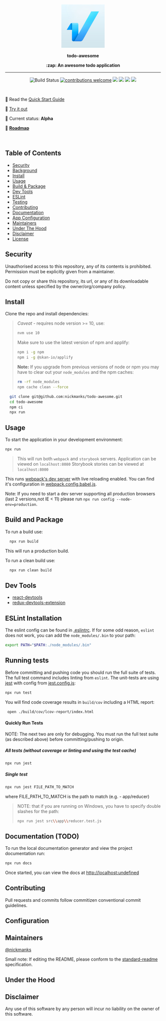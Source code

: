 
  <p align="center"><img src='./src/favicon.png' height='140' /></p>
  <p align="center">
    <b> todo-awesome </b>
  </p>

  <p align="center">
  <b>
  :zap: An awesome todo application
  </b>
  </p>

  -------------

  <p align="center">
    <a><img src="https://img.shields.io/badge/release-alpha-yellow.svg?style=flat-square" alt="Build Status"></a>
    <a href="https://github.com/RichardLitt/standard-readme"><img src="https://img.shields.io/badge/standard--readme-OK-green.svg?style=flat-square" alt="contributions welcome"></a>
    <a><img src="https://img.shields.io/badge/frontend-react-purple.svg?style=flat-square"></a>
    <a><img src="https://img.shields.io/badge/state-redux-blue.svg?style=flat-square"></a>
    <a><img src="https://img.shields.io/badge/lint-eslint-pink.svg?style=flat-square"></a>
    <a><img src="https://img.shields.io/badge/ui-storybook-lightgrey.svg?style=flat-square"></a>
  </p>

  <p> &nbsp; </p>

  :book: Read the [Quick Start Guide](https://enter-your-docs-guide-url.com)

  :rocket: [Try it out](https://enter-your-site-url.com)

  :hatched_chick: Current status: **Alpha**

  :tractor: **[Roadmap](https://enter-your-roadmap-url.com)**

  <p> &nbsp; </p>


  ## Table of Contents

-   [Security](#security)
-   [Background](#background)
-   [Install](#install)
-   [Usage](#usage)
-   [Build & Package](#build-and-package)
-   [Dev Tools](#dev-tools)
-   [ESLint](#eslint-installation)
-   [Testing](#running-tests)
-   [Contributing](#contributing)
-   [Documentation](#documentation)
-   [App Configuration](#configuration)
-   [Maintainers](#maintainers)
-   [Under The Hood](#under-the-hood)
-   [Disclaimer](#disclaimer)
-   [License](#license)


## Security

Unauthorised access to this repository, any of its contents is prohibited.
Permission must be explicitly given from a maintainer.

Do not copy or share this repository, its url, or any of its downloadable
content unless specified by the owner/org/company policy.

## Install

Clone the repo and install dependencies:

> *Caveat* - requires node version >= 10, use:
>
> ```bash
> nvm use 10
> ```
>
> Make sure to use the latest version of npm and applify:
> ```bash
> npm i -g npm
> npm i -g @skan-io/applify
> ```
>
>
>**Note:**
> If you upgrade from previous versions of node or npm you may have to
> clear out your `node_modules` and the npm caches:
> ```bash
> rm -rf node_modules
> npm cache clean --force
> ```


```bash
  git clone git@github.com:nickmanks/todo-awesome.git
  cd todo-awesome
  npm ci
  npx run
```

## Usage

To start the application in your development environment:

```bash
npx run
```

>This will run both `webpack` and `storybook` servers.
>Application can be viewed on `localhost:8080`
>Storybook stories can be viewed at `localhost:8000`

This runs [webpack's dev server](https://webpack.js.org/configuration/dev-server/)
with live reloading enabled. You can find it's configuration in [webpack.config.babel.js](./webpack.config.babel.js).

Note: If you need to start a dev server supporting all production browsers (last 2 versions,not IE < 11)
please run `npx run config --node-env=production`.


## Build and Package

To run a build use:

```bash
  npx run build
```

This will run a production build.

To run a clean build use:

```bash
  npx run clean build
```


## Dev Tools

  * [react-devtools](https://github.com/facebook/react-devtools)
  * [redux-devtools-extension](https://github.com/zalmoxisus/redux-devtools-extension)


## ESLint Installation

The eslint config can be found in [.eslintrc](./.eslintrc).
If for some odd reason, `eslint` does not work, you can add the `node_modules/.bin` to your path:

```bash
export PATH="$PATH:./node_modules/.bin"
```


## Running tests

Before committing and pushing code you should run the full suite of tests.
The full test command includes linting from `eslint`.
The unit-tests are using [jest](https://facebook.github.io/jest/)
with config from [jest.config.js](./jest.config.js):

```bash
npx run test
```

You will find code coverage results in `build/cov` including a HTML report:
```bash
 open ./build/cov/lcov-report/index.html
```


#### Quickly Run Tests

NOTE: The next two are only for debugging. You must run the full test suite (as
described above) before committing/pushing to origin.

##### All tests (without coverage or linting and using the test cache)

```bash
npx run jest
```

##### Single test

```bash
npx run jest FILE_PATH_TO_MATCH
```

where FILE_PATH_TO_MATCH is the path to match (e.g. - app/reducer)

>NOTE: that if you are running on Windows, you have to specify double slashes for
>the path:
>
>```bash
>npx run jest src\\app\\reducer.test.js
>```


## Documentation (TODO)

To run the local documentation generator and view the project documentation run:

```bash
npx run docs
```

Once started, you can view the docs at [http://localhost:undefined](http://localhost:undefined)


## Contributing
Pull requests and commits follow commitizen conventional commit guidelines.


## Configuration


## Maintainers

[@nickmanks](https://github.com/nickmanks)


Small note: If editing the README, please conform to the [standard-readme](https://github.com/RichardLitt/standard-readme) specification.

## Under the Hood

## Disclaimer

Any use of this software by any person will incur no liability on the owner of this software.
